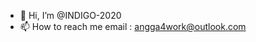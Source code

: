 - 👋 Hi, I’m @INDIGO-2020
- 📫 How to reach me 
    email : angga4work@outlook.com

<!---
INDIGO-2020/INDIGO-2020 is a ✨ special ✨ repository because its `README.md` (this file) appears on your GitHub profile.
You can click the Preview link to take a look at your changes.
--->
